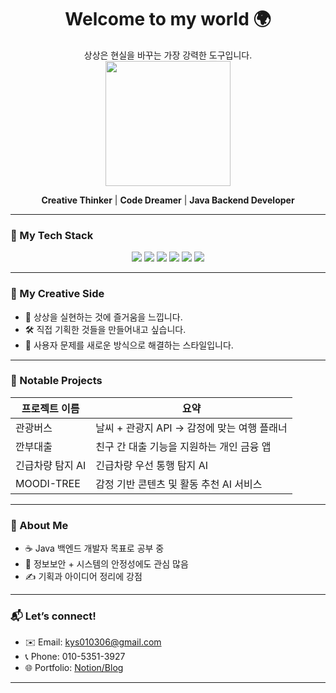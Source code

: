 <h1 align="center">Welcome to my world 🌍</h1>

<p align="center">  
상상은 현실을 바꾸는 가장 강력한 도구입니다. <br/>
<img src="https://media.giphy.com/media/3o7aD2saalBwwftBIY/giphy.gif" width="200"/>
</p>

<p align="center">
  <b>Creative Thinker</b> | <b>Code Dreamer</b> | <b>Java Backend Developer</b>
</p>

---

### 🚀 My Tech Stack
<div align="center">
  <img src="https://img.shields.io/badge/JAVA-007396?style=for-the-badge&logo=java&logoColor=white"/>  
  <img src="https://img.shields.io/badge/HTML5-E34F26?style=for-the-badge&logo=html5&logoColor=white"/>  
  <img src="https://img.shields.io/badge/JAVASCRIPT-F7DF1E?style=for-the-badge&logo=javascript&logoColor=black"/>  
  <img src="https://img.shields.io/badge/REACT-61DAFB?style=for-the-badge&logo=react&logoColor=black"/>  
  <img src="https://img.shields.io/badge/NODE.JS-339933?style=for-the-badge&logo=node.js&logoColor=white"/>  
  <img src="https://img.shields.io/badge/GIT-F05032?style=for-the-badge&logo=git&logoColor=white"/>  
</div>

---

### 🎨 My Creative Side
- 🎈 상상을 실현하는 것에 즐거움을 느낍니다.  
- 🛠 직접 기획한 것들을 만들어내고 싶습니다.  
- 🧠 사용자 문제를 새로운 방식으로 해결하는 스타일입니다.

---

### 🧩 Notable Projects

| 프로젝트 이름 | 요약 |
|---------------|------|
| 관광버스 | 날씨 + 관광지 API → 감정에 맞는 여행 플래너 |
| 깐부대출 | 친구 간 대출 기능을 지원하는 개인 금융 앱 |
| 긴급차량 탐지 AI | 긴급차량 우선 통행 탐지 AI | 
| MOODI-TREE | 감정 기반 콘텐츠 및 활동 추천 AI 서비스 |

---

### 👤 About Me
- ☕ Java 백엔드 개발자 목표로 공부 중  
- 🧩 정보보안 + 시스템의 안정성에도 관심 많음  
- ✍️ 기획과 아이디어 정리에 강점

---

### 📬 Let’s connect!

- ✉️ Email: [kys010306@gmail.com](mailto:kys010306@gmail.com)  
- 📞 Phone: 010-5351-3927  
- 🌐 Portfolio: [Notion/Blog](https://your-portfolio-url.com)

---
